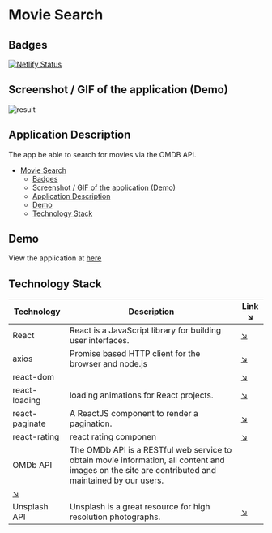 # Movie Search

## Badges

[![Netlify Status](https://api.netlify.com/api/v1/badges/2ffb2fd9-48dd-4cd9-86b0-7374aef45051/deploy-status)](https://app.netlify.com/sites/goofy-villani-46184e/deploys)

## Screenshot / GIF of the application (Demo)
![result](https://github.com/ktym4a/movie_search_demo//blob/media/gif/movie_search.gif)

## Application Description

The app be able to search for movies via the OMDB API.

- [Movie Search](#movie-search)
  - [Badges](#badges)
  - [Screenshot / GIF of the application (Demo)](#screenshot--gif-of-the-application-demo)
  - [Application Description](#application-description)
  - [Demo](#demo)
  - [Technology Stack](#technology-stack)

## Demo

View the application at [here](https://movie-search.ktym4a.com/)

## Technology Stack

| Technology                   | Description                                                                                                                                        | Link ↘️                                                                |
| ---------------------------- | -------------------------------------------------------------------------------------------------------------------------------------------------- | --------------------------------------------------------------------- |
| React                        | React is a JavaScript library for building user interfaces.                                                                                        | [↘️](https://github.com/facebook/react)                                |
| axios                        | Promise based HTTP client for the browser and node.js                                                                                              | [↘️](https://github.com/axios/axios)                                   |
| react-dom                    |                                                                                                                                                    | [↘️](https://github.com/facebook/react/tree/master/packages/react-dom) |
| react-loading                | loading animations for React projects.                                                                                                             | [↘️](https://github.com/fakiolinho/react-loading)                      |
| react-paginate               | A ReactJS component to render a pagination.                                                                                                        | [↘️](https://github.com/AdeleD/react-paginate)                         |
| react-rating                 | react rating componen                                                                                                                              | [↘️](https://github.com/dreyescat/react-rating)                        |
| OMDb API                     | The OMDb API is a RESTful web service to obtain movie information, all content and images on the site are contributed and maintained by our users. |
| [↘️](http://www.omdbapi.com/) |
| Unsplash API                 | Unsplash is a great resource for high resolution photographs.                                                                                      | [↘️](https://source.unsplash.com/)                                     |
